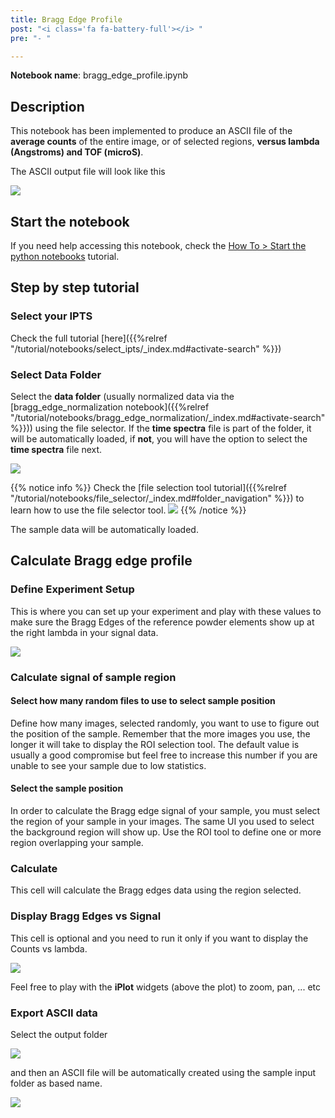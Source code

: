 ```yaml
---
title: Bragg Edge Profile 
post: "<i class='fa fa-battery-full'></i> "
pre: "- "

---
```


**Notebook name**: bragg_edge_profile.ipynb

## Description

This notebook has been implemented to produce an ASCII file of the **average counts** of the entire image, or of selected regions,
**versus lambda (Angstroms) and TOF (microS)**. 

The ASCII output file will look like this

<img src='/tutorial/notebooks/bragg_edge_profile/images/output_example.png' />

## Start the notebook

If you need help accessing this notebook, check the [How To > Start the python
notebooks](/en/tutorial/how_to_start_notebooks) tutorial.

## Step by step tutorial

### Select your IPTS

Check the full tutorial [here]({{%relref "/tutorial/notebooks/select_ipts/_index.md#activate-search" %}})</i>

### Select Data Folder

Select the **data folder** (usually normalized data via the [bragg_edge_normalization notebook]({{%relref "/tutorial/notebooks/bragg_edge_normalization/_index.md#activate-search" %}}))
 using the file selector. If the **time spectra** file is part of the folder, it will 
be automatically loaded, if **not**, you will have the option to select the **time spectra** file next. 

<img src='/tutorial/notebooks/bragg_edge_signal_vs_powder_peaks/images/load_data.gif' />

{{% notice info %}}
Check the [file selection tool tutorial]({{%relref "/tutorial/notebooks/file_selector/_index.md#folder_navigation" %}})
to learn how to use the file selector tool.
<img src='/tutorial/how_to_run_notebooks/images/file_folder_browser.png' />
{{% /notice %}}

The sample data will be automatically loaded.

## Calculate Bragg edge profile

### Define Experiment Setup

This is where you can set up your experiment and play with these values to make sure the Bragg Edges of the 
reference powder elements show up at the right lambda in your signal data. 

<img src='/tutorial/notebooks/bragg_edge_profile/images/experimental_setup.png' />

### Calculate signal of sample region

#### Select how many random files to use to select sample position

Define how many images, selected randomly, you want to use to figure out the position of the sample. Remember that
the more images you use, the longer it will take to display the ROI selection tool. The default value is usually
a good compromise but feel free to increase this number if you are unable to see your sample due to low statistics. 

#### Select the sample position

In order to calculate the Bragg edge signal of your sample, you must select the region of your sample in your images.
The same UI you used to select the background region will show up. Use the ROI tool to define one or more region overlapping 
your sample. 

### Calculate

This cell will calculate the Bragg edges data using the region selected.

### Display Bragg Edges vs Signal

This cell is optional and you need to run it only if you want to display the Counts vs lambda. 

<img src='/tutorial/notebooks/bragg_edge_profile/images/bragg_edges_vs_signal.png' />

Feel free to play with the **iPlot** widgets (above the plot) to zoom, pan, ... etc

### Export ASCII data

Select the output folder

<img src='/tutorial/notebooks/file_selector/images/select_output_folder.png' />

and then an ASCII file will be automatically created using the sample input folder as based name.

<img src='/tutorial/notebooks/bragg_edge_normalization_and_profile_extractor/images/output_file_message.png' />
